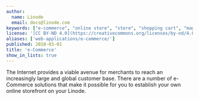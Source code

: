 ```yaml
---
author:
  name: Linode
  email: docs@linode.com
keywords: ["e-commerce", "online store", "store", "shopping cart", "magento", "oscommerce"]
license: '[CC BY-ND 4.0](https://creativecommons.org/licenses/by-nd/4.0)'
aliases: ['web-applications/e-commerce/']
published: 2010-03-01
title: 'e-Commerce'
show_in_lists: true
---
```


The Internet provides a viable avenue for merchants to reach an increasingly large and global customer base. There are a number of e-Commerce solutions that make it possible for you to establish your own online storefront on your Linode.
